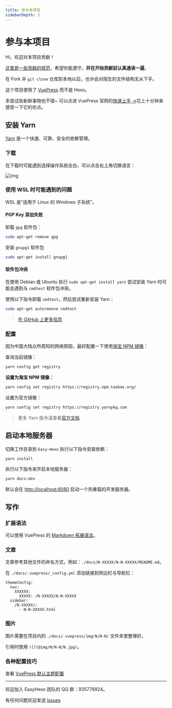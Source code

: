 ```yaml
---
title: 参与本项目
sidebarDepth: 3
---
```

# 参与本项目 <Badge text="@Yue-plus"/> <Badge text="Writing" type="warn"/>

Hi，欢迎对本项目贡献！

[这里是一些贡献的规范](https://github.com/EasyHexo/Easy-Hexo/blob/master/.github/CONTRIBUTING.md)，希望你能遵守，**并在开始贡献前认真通读一遍**。

在 Fork 并 `git clone` 仓库到本地以后，也许会对陌生的文件结构无从下手。

这个项目使用了 [VuePress](https://vuepress.vuejs.org/zh/) 而不是 Hexo。

多尝试些新鲜事物也不错~ 可以点进 VuePress 官网的[快速上手 →](https://vuepress.vuejs.org/zh/guide/)花上十分钟来感受一下它的优点。

## 安装 Yarn

[Yarn](https://classic.yarnpkg.com/zh-Hans/) 是一个快速、可靠、安全的依赖管理。

### 下载

在下载时可能遇到选择操作系统全白，可以点击右上角切换语言：

![img](@img/5/5-4/1.jpg)

### 使用 WSL 时可能遇到的问题

WSL 是“适用于 Linux 的 Windows 子系统”。

#### PGP Key 添加失败

卸载 `gpg` 软件包：

```sh
sudo apt-get remove gpg
```

安装 `gnupg1` 软件包
```sh
sudo apt-get install gnupg1
```

#### 软件包冲突

在使用 Debian 或 Ubuntu 执行 `sudo apt-get install yarn` 尝试安装 Yarn 时可能会遇到与 `cmdtest` 软件包冲突。

使用以下指令卸载 `cmdtest`，然后尝试重新安装 Yarn：

```sh
sudo apt-get autoremove cmdtest
```

> [在 GitHub 上更多信息](https://github.com/yarnpkg/yarn/issues/2821)


### 配置

因为中国大陆众所周知的网络原因，最好配置一下使用[淘宝 NPM 镜像](https://developer.aliyun.com/mirror/NPM)：

查询当前镜像：
```sh
yarn config get registry
```

**设置为淘宝 NPM 镜像：**
```sh
yarn config set registry https://registry.npm.taobao.org/
```

设置为官方镜像：
```sh
yarn config set registry https://registry.yarnpkg.com
```

> 更多 Yarn 指令请查看[官方文档](https://classic.yarnpkg.com/zh-Hans/docs)

## 启动本地服务器

切换工作目录到 `Easy-Hexo` 执行以下指令安装依赖：

```sh
yarn install
```

执行以下指令来开启本地服务器：

```sh
yarn docs:dev
```

默认会在 <http://localhost:8080> 启动一个热重载的开发服务器。

## 写作

### 扩展语法
可以使用 VuePress 的 [Markdown 拓展语法](https://vuepress.vuejs.org/zh/guide/markdown.html#header-anchors)。


### 文章

文章参考其他文件的命名方式，例如：`./docs/N-XXXXX/N-N-XXXXX/README.md`。

在 `./docs/.vuepress/_config.yml` 添加链接到侧边栏与导航栏：

```yml{4,7}
themeConfig:
  nav:
    XXXXXX:
      XXXXX: /N-XXXXX/N-N-XXXXX
  sidebar:
    /N-XXXXX/:
      - N-N-XXXXX.html
```

### 图片

图片需要在项目内的 `./docs/.vuepress/img/N/N-N/` 文件夹里整理好。

引用时使用 `![](@img/N/N-N/N.jpg)`。

### 各种配置技巧

查看 [VuePress 默认主题配置](https://vuepress.vuejs.org/zh/theme/default-theme-config.html) 

------------------------------------------

欢迎加入 EasyHexo 团队的 QQ 群：935778924。

有任何问题欢迎发送 [Issues](https://github.com/EasyHexo/Easy-Hexo/issues/new)